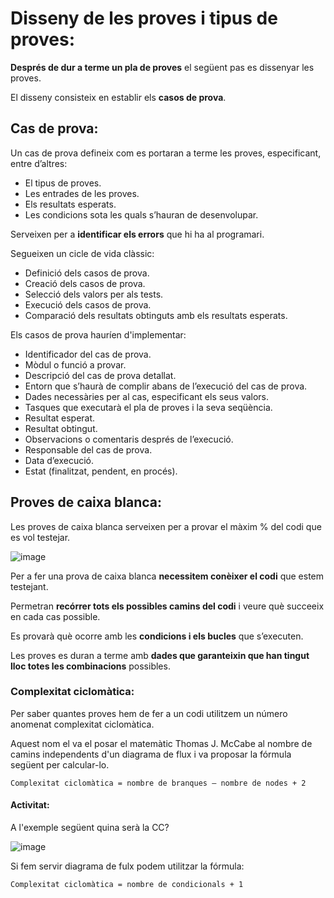 # Disseny de les proves i tipus de proves:

**Després de dur a terme un pla de proves** el següent pas es dissenyar les proves.

El disseny consisteix en establir els **casos de prova**.

## Cas de prova:

Un cas de prova defineix com es portaran a terme les proves, especificant, entre d’altres: 
- El tipus de proves. 
- Les entrades de les proves.
- Els resultats esperats.
- Les condicions sota les quals s’hauran de desenvolupar.

Serveixen per a **identificar els errors** que hi ha al programari.

Segueixen un cicle de vida clàssic:
- Definició dels casos de prova.
- Creació dels casos de prova.
- Selecció dels valors per als tests.
- Execució dels casos de prova.
- Comparació dels resultats obtinguts amb els resultats esperats.

Els casos de prova hauríen d'implementar:
- Identificador del cas de prova.
- Mòdul o funció a provar.
- Descripció del cas de prova detallat.
- Entorn que s’haurà de complir abans de l’execució del cas de prova.
- Dades necessàries per al cas, especificant els seus valors.
- Tasques que executarà el pla de proves i la seva seqüència.
- Resultat esperat.
- Resultat obtingut.
- Observacions o comentaris després de l’execució.
- Responsable del cas de prova.
- Data d’execució.
- Estat (finalitzat, pendent, en procés).

## Proves de caixa blanca:

Les proves de caixa blanca serveixen per a provar el màxim % del codi que es vol testejar.

![image](https://user-images.githubusercontent.com/110727546/204605793-0e0efc35-9e15-446e-88db-338587a12242.png)

Per a fer una prova de caixa blanca **necessitem conèixer el codi** que estem testejant.

Permetran **recórrer tots els possibles camins del codi** i veure què succeeix en cada cas possible. 

Es provarà què ocorre amb les **condicions i els bucles** que s’executen. 

Les proves es duran a terme amb **dades que garanteixin que han tingut lloc totes les combinacions** possibles.

### Complexitat ciclomàtica:

Per saber quantes proves hem de fer a un codi utilitzem un número anomenat complexitat ciclomàtica.

Aquest nom el va el posar el matemàtic Thomas J. McCabe al nombre de camins independents d'un diagrama de flux i va proposar la fórmula següent per calcular-lo.

```
Complexitat ciclomàtica = nombre de branques – nombre de nodes + 2
```

#### Activitat:

A l'exemple següent quina serà la CC?

![image](https://user-images.githubusercontent.com/110727546/204612433-f3fb7e69-8db8-4645-8c6c-672d29e274c9.png)




Si fem servir diagrama de fulx podem utilitzar la fórmula:

```
Complexitat ciclomàtica = nombre de condicionals + 1
```


